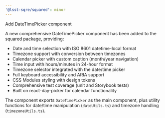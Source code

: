 ```yaml
---
'@lsst-sqre/squared': minor
---
```


Add DateTimePicker component

A new comprehensive DateTimePicker component has been added to the squared package, providing:

- Date and time selection with ISO 8601 datetime-local format
- Timezone support with conversion between timezones
- Calendar picker with custom caption (month/year navigation)
- Time input with hours/minutes in 24-hour format
- Timezone selector integrated with the date/time picker
- Full keyboard accessibility and ARIA support
- CSS Modules styling with design tokens
- Comprehensive test coverage (unit and Storybook tests)
- Built on react-day-picker for calendar functionality

The component exports `DateTimePicker` as the main component, plus utility functions for date/time manipulation (`dateUtils.ts`) and timezone handling (`timezoneUtils.ts`).
